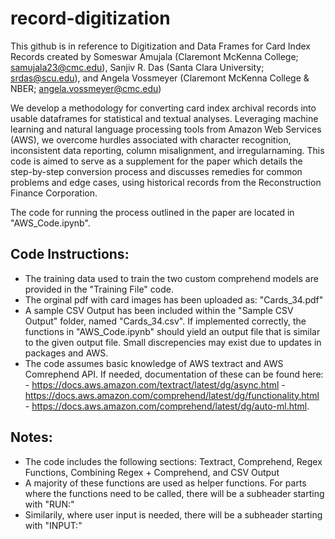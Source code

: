 # record-digitization

This github is in reference to Digitization and Data Frames for Card Index Records created by Someswar Amujala (Claremont McKenna College; samujala23@cmc.edu), Sanjiv R. Das (Santa Clara University; srdas@scu.edu), and Angela Vossmeyer (Claremont McKenna College & NBER; angela.vossmeyer@cmc.edu)

We develop a methodology for converting card index archival records into usable dataframes for statistical and textual analyses. Leveraging machine learning and  natural language processing tools from Amazon Web Services (AWS), we overcome hurdles associated with character recognition, inconsistent data reporting, column misalignment, and irregularnaming. This code is aimed to serve as a supplement for the paper which details the step-by-step conversion process and discusses remedies for common problems and edge cases, using historical records from the Reconstruction Finance Corporation.

The code for running the process outlined in the paper are located in "AWS_Code.ipynb".

## Code Instructions:
- The training data used to train the two custom comprehend models are provided in the "Training File" code. 
- The orginal pdf with card images has been uploaded as: "Cards_34.pdf"
- A sample CSV Output has been included within the "Sample CSV Output" folder, named "Cards_34.csv". If implemented correctly, the functions in "AWS_Code.ipynb" should yield an output file that is similar to the given output file. Small discrepencies may exist due to updates in packages and AWS.
- The code assumes basic knowledge of AWS textract and AWS Comrephend API. If needed, documentation of these can be found here: 
       -  https://docs.aws.amazon.com/textract/latest/dg/async.html
       -  https://docs.aws.amazon.com/comprehend/latest/dg/functionality.html
       -  https://docs.aws.amazon.com/comprehend/latest/dg/auto-ml.html. 

## Notes:
- The code includes the following sections: Textract, Comprehend, Regex Functions, Combining Regex + Comprehend, and CSV Output
- A majority of these functions are used as helper functions. For parts where the functions need to be called, there will be a subheader starting with "RUN:"
- Similarily, where user input is needed, there will be a subheader starting with "INPUT:" 
